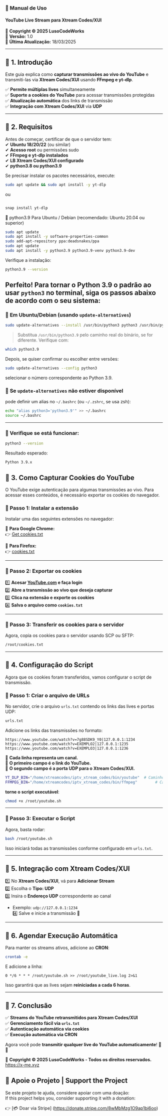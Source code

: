 ### **📜 Manual de Uso**
#### **YouTube Live Stream para Xtream Codes/XUI**
📌 **Copyright © 2025 LusoCodeWorks**  
📌 **Versão:** 1.0  
📌 **Última Atualização:** 18/03/2025  

---

## **📌 1. Introdução**
Este guia explica como **capturar transmissões ao vivo do YouTube** e transmiti-las via **Xtream Codes/XUI** usando **FFmpeg e yt-dlp**.  

✅ **Permite múltiplas lives** simultaneamente  
✅ **Suporte a cookies do YouTube** para acessar transmissões protegidas  
✅ **Atualização automática** dos links de transmissão  
✅ **Integração com Xtream Codes/XUI** via **UDP**  

---

## **📌 2. Requisitos**
Antes de começar, certificar de que o servidor tem:  
✔ **Ubuntu 18/20/22** (ou similar)  
✔ **Acesso root** ou permissões sudo  
✔ **FFmpeg e yt-dlp instalados**  
✔ **LB Xtream Codes/XUI configurado**  
✔ **python3.8 ou python3.9**  

Se precisar instalar os pacotes necessários, execute:
```bash
sudo apt update && sudo apt install -y yt-dlp
```

ou 
```bash

snap install yt-dlp

```
🐧 python3.9 Para Ubuntu / Debian (recomendado: Ubuntu 20.04 ou superior)

```bash
sudo apt update
sudo apt install -y software-properties-common
sudo add-apt-repository ppa:deadsnakes/ppa
sudo apt update
sudo apt install -y python3.9 python3.9-venv python3.9-dev
```
Verifique a instalação:
```bash
python3.9 --version
```
Perfeito! Para tornar o **Python 3.9** o padrão ao usar `python3` no terminal, siga os passos abaixo de acordo com o seu sistema:
---
### 🔧 **Em Ubuntu/Debian** (usando `update-alternatives`)

```bash
sudo update-alternatives --install /usr/bin/python3 python3 /usr/bin/python3.9 1
```

> Substitua `/usr/bin/python3.9` pelo caminho real do binário, se for diferente. Verifique com:

```bash
which python3.9

```

Depois, se quiser confirmar ou escolher entre versões:

```bash
sudo update-alternatives --config python3
```

selecionar o número correspondente ao Python 3.9.
### 🧩 **Se `update-alternatives` não estiver disponível**
pode definir um alias no `~/.bashrc` (ou `~/.zshrc`, se usa zsh):

```bash
echo "alias python3='python3.9'" >> ~/.bashrc
source ~/.bashrc
```

---

### 🔁 Verifique se está funcionar:

```bash
python3 --version
```
Resultado esperado:

```
Python 3.9.x
```
## **📌 3. Como Capturar Cookies do YouTube**
O YouTube exige autenticação para algumas transmissões ao vivo. 
Para acessar esses conteúdos, é necessário exportar os cookies do navegador.

### **🔹 Passo 1: Instalar a extensão**
Instalar uma das seguintes extensões no navegador:  

📌 **Para Google Chrome:**  
👉 [Get cookies.txt](https://chromewebstore.google.com/detail/get-cookiestxt-locally/cclelndahbckbenkjhflpdbgdldlbecc)  

📌 **Para Firefox:**  
👉 [cookies.txt](https://addons.mozilla.org/en-US/firefox/addon/cookies-txt/)  

---

### **🔹 Passo 2: Exportar os cookies**
1️⃣ **Acesar [YouTube.com](https://www.youtube.com) e faça login**  
2️⃣ **Abre a transmissão ao vivo que deseja capturar**  
3️⃣ **Clica na extensão e exporte os cookies**  
4️⃣ **Salva o arquivo como `cookies.txt`**  

---

### **🔹 Passo 3: Transferir os cookies para o servidor**
Agora, copia os cookies para o servidor usando SCP ou SFTP:
```bash
/root/cookies.txt
```

---

## **📌 4. Configuração do Script**
Agora que os cookies foram transferidos, vamos configurar o script de transmissão.

### **🔹 Passo 1: Criar o arquivo de URLs**
No servidor, crie o arquivo `urls.txt` contendo os links das lives e portas UDP:
```bash
urls.txt
```
Adicione os links das transmissões no formato:
```
https://www.youtube.com/watch?v=7g88SDK9_Y0|127.0.0.1:1234
https://www.youtube.com/watch?v=EXEMPLO2|127.0.0.1:1235
https://www.youtube.com/watch?v=EXEMPLO3|127.0.0.1:1236
```
📌 **Cada linha representa um canal.**  
📌 **O primeiro campo é o link do YouTube.**  
📌 **O segundo campo é a porta UDP para o Xtream Codes/XUI.**

```bash
YT_DLP_BIN="/home/xtreamcodes/iptv_xtream_codes/bin/youtube"  # Caminho para yt-dlp
FFMPEG_BIN="/home/xtreamcodes/iptv_xtream_codes/bin/ffmpeg"        # Caminho para ffmpeg
```

**torne o script executável**:
```bash
chmod +x /root/youtube.sh
```

---

### **🔹 Passo 3: Executar o Script**
Agora, basta rodar:
```bash
bash /root/youtube.sh
```

Isso iniciará todas as transmissões conforme configurado em `urls.txt`.

---

## **📌 5. Integração com Xtream Codes/XUI**
1️⃣ No **Xtream Codes/XUI**, vá para **Adicionar Stream**  
2️⃣ Escolha o **Tipo: UDP**  
3️⃣ Insira o **Endereço UDP** correspondente ao canal  
   - Exemplo: `udp://127.0.0.1:1234`  
4️⃣ Salve e inicie a transmissão 🚀  

---

## **📌 6. Agendar Execução Automática**
Para manter os streams ativos, adicione ao **CRON**:
```bash
crontab -e
```
E adicione a linha:
```
0 */6 * * * /root/youtube.sh >> /root/youtube_live.log 2>&1
```
Isso garantirá que as lives sejam **reiniciadas a cada 6 horas**.

---

## **📌 7. Conclusão**
✅ **Streams do YouTube retransmitidos para Xtream Codes/XUI**  
✅ **Gerenciamento fácil via `urls.txt`**  
✅ **Autenticação automática via cookies**  
✅ **Execução automática via CRON**  

Agora você pode **transmitir qualquer live do YouTube automaticamente**! 🚀🔥  

📌 **Copyright © 2025 LusoCodeWorks - Todos os direitos reservados.** https://x-me.xyz


## 💖 Apoie o Projeto | Support the Project

Se este projeto te ajuda, considere apoiar com uma doação:  
If this project helps you, consider supporting it with a donation:

👉 [💳 Doar via Stripe] (https://donate.stripe.com/8wMbMzg1O9ap1bi6oo)


